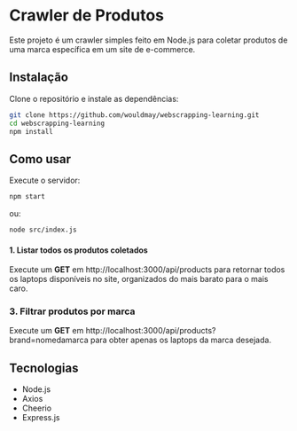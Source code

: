 # Crawler de Produtos

Este projeto é um crawler simples feito em Node.js para coletar produtos de uma marca específica em um site de e-commerce.

## Instalação

Clone o repositório e instale as dependências:

```sh
git clone https://github.com/wouldmay/webscrapping-learning.git
cd webscrapping-learning
npm install
```

## Como usar

Execute o servidor:

```sh
npm start
```
ou:

```sh
node src/index.js
```

#### 1. Listar todos os produtos coletados
Execute um **GET** em http://localhost:3000/api/products para retornar todos os laptops disponíveis no site, organizados do mais barato para o mais caro.

### 3. Filtrar produtos por marca
Execute um **GET** em http://localhost:3000/api/products?brand=nomedamarca para obter apenas os laptops da marca desejada.


## Tecnologias
- Node.js
- Axios
- Cheerio
- Express.js

